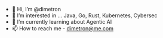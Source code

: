 - 👋 Hi, I’m @dimetron
- 👀 I’m interested in ... Java, Go, Rust, Kubernetes, Cybersec
- 🌱 I’m currently learning about Agentic AI 
- 📫 How to reach me - dimetron@me.com

<!---
dimetron/dimetron is a ✨ special ✨ repository because its `README.md` (this file) appears on your GitHub profile.
You can click the Preview link to take a look at your changes.
--->
